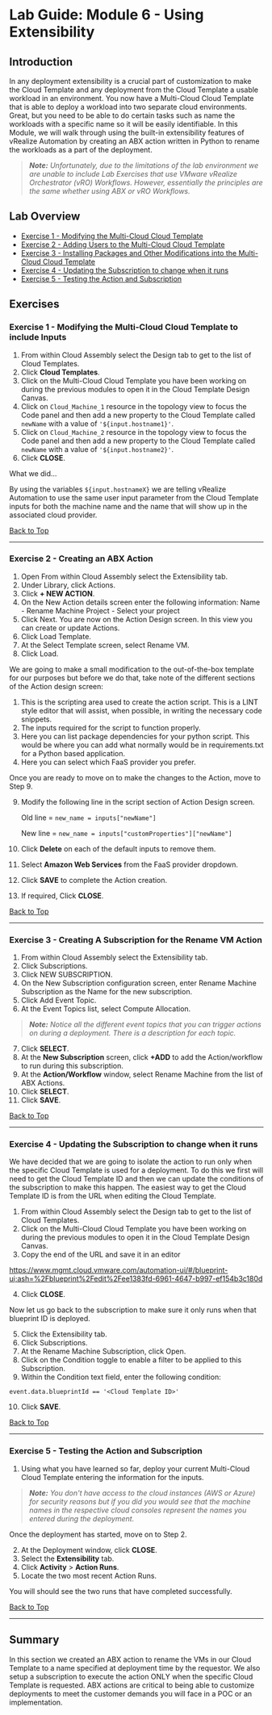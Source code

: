 # Lab Guide: Module 6 - Using Extensibility

## Introduction

In any deployment extensibility is a crucial part of customization to make the Cloud Template and any deployment from the Cloud Template a usable workload in an environment. You now have a Multi-Cloud Cloud Template that is able to deploy a workload into two separate cloud environments. Great, but you need to be able to do certain tasks such as name the workloads with a specific name so it will be easily identifiable. 
In this Module, we will walk through using the built-in extensibility features of vRealize Automation by creating an ABX action written in Python to rename the workloads as a part of the deployment.

> _**Note:** Unfortunately, due to the limitations of the lab environment we are unable to include Lab Exercises that use VMware vRealize Orchestrator (vRO) Workflows.  However, essentially the principles are the same whether using ABX or vRO Workflows._

## Lab Overview

* [Exercise 1 - Modifying the Multi-Cloud Cloud Template](#exercise-1-\--modifying-the-multi\-cloud-cloud-template-to-include-inputs)
* [Exercise 2 - Adding Users to the Multi-Cloud Cloud Template](#exercise-2-\--adding-users-to-the-multi\-cloud-cloud-template)
* [Exercise 3 - Installing Packages and Other Modifications into the Multi-Cloud Cloud Template](#exercise-3-\--installing-packages-and-other-modifications-into-the-multi\-cloud-cloud-template)
* [Exercise 4 - Updating the Subscription to change when it runs](#exercise-4-\--updating-the-subscription-to-change-when-it-runs)
* [Exercise 5 - Testing the Action and Subscription](#exercise-5-\--testing-the-action-and-subscription)

## Exercises

### Exercise 1 - Modifying the Multi-Cloud Cloud Template to include Inputs

1. From within Cloud Assembly select the Design tab to get to the list of Cloud Templates.
2. Click **Cloud Templates**.
3. Click on the Multi-Cloud Cloud Template you have been working on during the previous modules to open it in the Cloud Template Design Canvas.
4. Click on `Cloud_Machine_1` resource in the topology view to focus the Code panel and then add a new property to the Cloud Template called `newName` with a value of `'${input.hostname1}'`.
5. Click on `Cloud_Machine_2` resource in the topology view to focus the Code panel and then add a new property to the Cloud Template called `newName` with a value of `'${input.hostname2}'`.
6. Click **CLOSE**.

What we did...

By using the variables `${input.hostnameX}` we are telling vRealize Automation to use the same user input parameter from the Cloud Template inputs for both the machine name and the name that will show up in the associated cloud provider.

[Back to Top](#)

---

### Exercise 2 - Creating an ABX Action

1. Open From within Cloud Assembly select the Extensibility tab.
2. Under Library, click Actions.
3. Click **+ NEW ACTION**.
4. On the New Action details screen enter the following information:
Name - Rename Machine
Project - Select your project
5. Click Next.
You are now on the Action Design screen.  In this view you can create or update Actions.
6. Click Load Template.
7. At the Select Template screen, select Rename VM.
8. Click Load.

We are going to make a small modification to the out-of-the-box template for our purposes but before we do that, take note of the different sections of the Action design screen:

1. This is the scripting area used to create the action script. This is a LINT style editor that will assist, when possible, in writing the necessary code snippets.
2. The inputs required for the script to function properly.
3. Here you can list package dependencies for your python script. This would be where you can add what normally would be in requirements.txt for a Python based application.
4. Here you can select which FaaS provider you prefer.  

Once you are ready to move on to make the changes to the Action, move to Step 9.

9. Modify the following line in the script section of Action Design screen.

    Old line = `new_name = inputs["newName"]`

    New line = `new_name = inputs["customProperties"]["newName"]`

10. Click **Delete** on each of the default inputs to remove them.
11. Select **Amazon Web Services** from the FaaS provider dropdown.  
12. Click **SAVE** to complete the Action creation.
13. If required, Click **CLOSE**.

[Back to Top](#)

---

### Exercise 3 - Creating A Subscription for the Rename VM Action

1. From within Cloud Assembly select the Extensibility tab.
2. Click Subscriptions.
3. Click NEW SUBSCRIPTION.
4. On the New Subscription configuration screen, enter Rename Machine Subscription as the Name for the new subscription.
5. Click Add Event Topic.
6. At the Event Topics list, select Compute Allocation.

> _**Note:** Notice all the different event topics that you can trigger actions on during a deployment. There is a description for each topic._

7. Click **SELECT**.
8. At the **New Subscription** screen, click **+ADD** to add the Action/workflow to run during this subscription. 
9. At the **Action/Workflow** window, select Rename Machine from the list of ABX Actions.
10. Click **SELECT**.
11. Click **SAVE**.

[Back to Top](#)

---

### Exercise 4 - Updating the Subscription to change when it runs

We have decided that we are going to isolate the action to run only when the specific Cloud Template is used for a deployment. To do this we first will need to get the Cloud Template ID and then we can update the conditions of the subscription to make this happen.  The easiest way to get the Cloud Template ID is from the URL when editing the Cloud Template.

1. From within Cloud Assembly select the Design tab to get to the list of Cloud Templates.
2. Click on the Multi-Cloud Cloud Template you have been working on during the previous modules to open it in the Cloud Template Design Canvas.
3. Copy the end of the URL and save it in an editor

https://www.mgmt.cloud.vmware.com/automation-ui/#/blueprint-ui;ash=%2Fblueprint%2Fedit%2Fee1383fd-6961-4647-b997-ef154b3c180d

4. Click **CLOSE**.

Now let us go back to the subscription to make sure it only runs when that blueprint ID is deployed.

5. Click the Extensibility tab.
6. Click Subscriptions.
7. At the Rename Machine Subscription, click Open.
8. Click on the Condition toggle to enable a filter to be applied to this Subscription.
9. Within the Condition text field, enter the following condition:

```
event.data.blueprintId == '<Cloud Template ID>'
```

10. Click **SAVE**.

[Back to Top](#)

---

### Exercise 5 - Testing the Action and Subscription

1. Using what you have learned so far, deploy your current Multi-Cloud Cloud Template entering the information for the inputs.

> _**Note:** You don't have access to the cloud instances (AWS or Azure) for security reasons but if you did you would see that the machine names in the respective cloud consoles represent the names you entered during the deployment._

Once the deployment has started, move on to Step 2.

2. At the Deployment window, click **CLOSE**.
3. Select the **Extensibility** tab.
4. Click **Activity** > **Action Runs**.
5. Locate the two most recent Action Runs.

You will should see the two runs that have completed successfully.

[Back to Top](#)

---

## Summary

In this section we created an ABX action to rename the VMs in our Cloud Template to a name specified at deployment time by the requestor. We also setup a subscription to execute the action ONLY when the specific Cloud Template is requested. ABX actions are critical to being able to customize deployments to meet the customer demands you will face in a POC or an implementation.